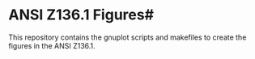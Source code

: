 # ANSI Z136.1 Figures#

This repository contains the gnuplot scripts and makefiles to create the figures in the ANSI Z136.1.

